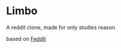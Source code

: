 # Limbo

A reddit clone, made for only studies reason

based on [Feddit](https://github.com/face-hh/feddit)
